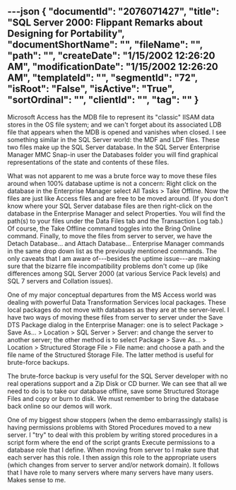 ---json
{
  "documentId": "2076071427",
  "title": "SQL Server 2000: Flippant Remarks about Designing for Portability",
  "documentShortName": "",
  "fileName": "",
  "path": "",
  "createDate": "1/15/2002 12:26:20 AM",
  "modificationDate": "1/15/2002 12:26:20 AM",
  "templateId": "",
  "segmentId": "72",
  "isRoot": "False",
  "isActive": "True",
  "sortOrdinal": "",
  "clientId": "",
  "tag": ""
}
---

Microsoft Access has the MDB file to represent its &quot;classic&quot; IISAM data stores in the OS file system; and we can't forget about its associated LDB file that appears when the MDB is opened and vanishes when closed. I see something similar in the SQL Server world: the MDF and LDF files. These two files make up the SQL Server database. In the SQL Server Enterprise Manager MMC Snap-in user the Databases folder you will find graphical representations of the state and contents of these files.

What was not apparent to me was a brute force way to move these files around when 100% database uptime is not a concern: Right click on the database in the Enterprise Manager select All Tasks &gt; Take Offline. Now the files are just like Access files and are free to be moved around. (If you don't know where your SQL Server database files are then right-click on the database in the Enterprise Manager and select Properties. You will find the path(s) to your files under the Data Files tab and the Transaction Log tab.) Of course, the Take Offline command toggles into the Bring Online command. Finally, to move the files from server to server, we have the Detach Database... and Attach Database... Enterprise Manager commands in the same drop down list as the previously mentioned commands. The only caveats that I am aware of---besides the uptime issue---are making sure that the bizarre file incompatibility problems don't come up (like differences among SQL Server 2000 (at various Service Pack levels) and SQL 7 servers and Collation issues).

One of my major conceptual departures from the MS Access world was dealing with powerful Data Transformation Services local packages. These local packages do not move with databases as they are at the server-level. I have two ways of moving these files from server to server under the Save DTS Package dialog in the Enterprise Manager: one is to select Package &gt; Save As... &gt; Location &gt; SQL Server &gt; Server: and change the server to another server; the other method is to select Package &gt; Save As... &gt; Location &gt; Structured Storage File &gt; File name: and choose a path and the file name of the Structured Storage File. The latter method is useful for brute-force backups.

The brute-force backup is very useful for the SQL Server developer with no real operations support and a Zip Disk or CD burner. We can see that all we need to do is to take our database offline, save some Structured Storage Files and copy or burn to disk. We must remember to bring the database back online so our demos will work.

One of my biggest show stoppers (when the demo embarrassingly stalls) is having permissions problems with Stored Procedures moved to a new server. I &quot;try&quot; to deal with this problem by writing stored procedures in a script form where the end of the script grants Execute permissions to a database role that I define. When moving from server to I make sure that each server has this role. I then assign this role to the appropriate users (which changes from server to server and/or network domain). It follows that I have role to many servers where many servers have many users. Makes sense to me.
